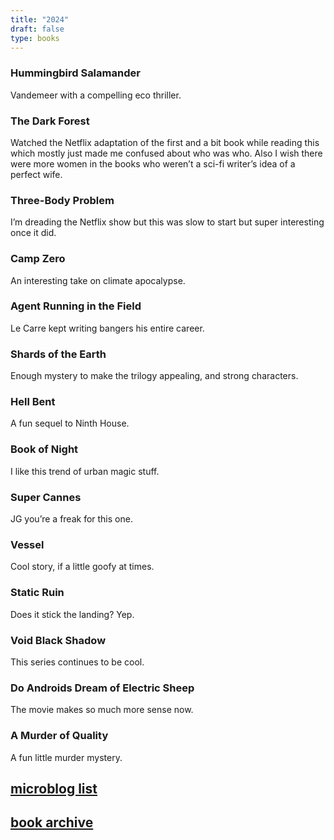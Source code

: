 ```yaml
--- 
title: "2024" 
draft: false 
type: books 
---
```


### Hummingbird Salamander

Vandemeer with a compelling eco thriller.

### The Dark Forest

Watched the Netflix adaptation of the first and a bit book while reading this which mostly just made me confused about who was who. Also I wish there were more women in the books who weren’t a sci-fi writer’s idea of a perfect wife.

### Three-Body Problem

I’m dreading the Netflix show but this was slow to start but super interesting once it did.

### Camp Zero

An interesting take on climate apocalypse.

### Agent Running in the Field

Le Carre kept writing bangers his entire career.

### Shards of the Earth

Enough mystery to make the trilogy appealing, and strong characters.

### Hell Bent

A fun sequel to Ninth House.

### Book of Night

I like this trend of urban magic stuff.

### Super Cannes

JG you’re a freak for this one.

### Vessel

Cool story, if a little goofy at times.

### Static Ruin

Does it stick the landing? Yep.

### Void Black Shadow

This series continues to be cool.

### Do Androids Dream of Electric Sheep

The movie makes so much more sense now.

### A Murder of Quality

A fun little murder mystery.

## [microblog list](https://micro.brookshelley.com/2023/01/01/bookgoals.html)

## [book archive](/bookarchive)